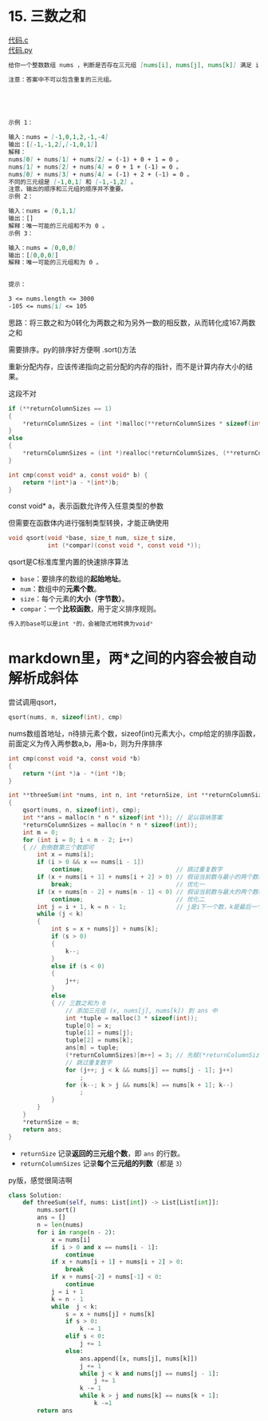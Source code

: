 # 15. 三数之和

[代码.c](/leetcode/15.%20三数之和/15.c)  
[代码.py](/leetcode/15.%20三数之和/15.py)  

```markdown
给你一个整数数组 nums ，判断是否存在三元组 [nums[i], nums[j], nums[k]] 满足 i != j、i != k 且 j != k ，同时还满足 nums[i] + nums[j] + nums[k] == 0 。请你返回所有和为 0 且不重复的三元组。

注意：答案中不可以包含重复的三元组。

 

 

示例 1：

输入：nums = [-1,0,1,2,-1,-4]
输出：[[-1,-1,2],[-1,0,1]]
解释：
nums[0] + nums[1] + nums[2] = (-1) + 0 + 1 = 0 。
nums[1] + nums[2] + nums[4] = 0 + 1 + (-1) = 0 。
nums[0] + nums[3] + nums[4] = (-1) + 2 + (-1) = 0 。
不同的三元组是 [-1,0,1] 和 [-1,-1,2] 。
注意，输出的顺序和三元组的顺序并不重要。
示例 2：

输入：nums = [0,1,1]
输出：[]
解释：唯一可能的三元组和不为 0 。
示例 3：

输入：nums = [0,0,0]
输出：[[0,0,0]]
解释：唯一可能的三元组和为 0 。
 

提示：

3 <= nums.length <= 3000
-105 <= nums[i] <= 105
```

思路：将三数之和为0转化为两数之和为另外一数的相反数，从而转化成167.两数之和

需要排序。py的排序好方便啊  .sort()方法

重新分配内存，应该传递指向之前分配的内存的指针，而不是计算内存大小的结果。

这段不对

```c
if (**returnColumnSizes == 1)
{
    *returnColumnSizes = (int *)malloc(**returnColumnSizes * sizeof(int[3]));
}
else
{
    *returnColumnSizes = (int *)realloc(*returnColumnSizes, (**returnColumnSizes) * sizeof(int[3]));
}
```

```c
int cmp(const void* a, const void* b) {
    return *(int*)a - *(int*)b;
}
```

const void\* a，表示函数允许传入任意类型的参数

但需要在函数体内进行强制类型转换，才能正确使用

```c
void qsort(void *base, size_t num, size_t size,
           int (*compar)(const void *, const void *));
```

qsort是C标准库里内置的快速排序算法

*   `base`：要排序的数组的**起始地址**。
*   `num`：数组中的**元素个数**。
*   `size`：每个元素的**大小（字节数）**。
*   `compar`：一个**比较函数**，用于定义排序规则。

```c
传入的base可以是int *的，会被隐式地转换为void*
```

# markdown里，两\*之间的内容会被自动解析成斜体

尝试调用qsort，

```c
qsort(nums, n, sizeof(int), cmp)
```

nums数组首地址，n待排元素个数，sizeof(int)元素大小，cmp给定的排序函数，前面定义为传入两参数a,b，用a-b，则为升序排序

```c
int cmp(const void *a, const void *b)
{
    return *(int *)a - *(int *)b;
}

int **threeSum(int *nums, int n, int *returnSize, int **returnColumnSizes)
{
    qsort(nums, n, sizeof(int), cmp);
    int **ans = malloc(n * n * sizeof(int *)); // 足以容纳答案
    *returnColumnSizes = malloc(n * n * sizeof(int));
    int m = 0;
    for (int i = 0; i < n - 2; i++)
    { // 到倒数第三个数即可
        int x = nums[i];
        if (i > 0 && x == nums[i - 1])
            continue;                          // 跳过重复数字
        if (x + nums[i + 1] + nums[i + 2] > 0) // 假设当前数与最小的两个数相加，都会大于0，则不满足条件，当前数不可能存在满足的答案，故break
            break;                             // 优化一
        if (x + nums[n - 2] + nums[n - 1] < 0) // 假设当前数与最大的两个数相加，都会小于0，则不满足条件，但后续随着数增大，仍可能满足条件，故continue
            continue;                          // 优化二
        int j = i + 1, k = n - 1;              // j是i下一个数，k是最后一个数
        while (j < k)
        {
            int s = x + nums[j] + nums[k];
            if (s > 0)
            {
                k--;
            }
            else if (s < 0)
            {
                j++;
            }
            else
            { // 三数之和为 0
                // 添加三元组 (x, nums[j], nums[k]) 到 ans 中
                int *tuple = malloc(3 * sizeof(int));
                tuple[0] = x;
                tuple[1] = nums[j];
                tuple[2] = nums[k];
                ans[m] = tuple;
                (*returnColumnSizes)[m++] = 3; // 先赋(*returnColumnSizes)[m] = 3，再m++
                // 跳过重复数字
                for (j++; j < k && nums[j] == nums[j - 1]; j++)
                    ;
                for (k--; k > j && nums[k] == nums[k + 1]; k--)
                    ;
            }
        }
    }
    *returnSize = m;
    return ans;
}
```

*   `returnSize` 记录**返回的三元组个数**，即 `ans` 的行数。
*   `returnColumnSizes` 记录**每个三元组的列数**（都是 `3`）

py版，感觉很简洁啊

```python
class Solution:
    def threeSum(self, nums: List[int]) -> List[List[int]]:
        nums.sort()
        ans = []
        n = len(nums)
        for i in range(n - 2):
            x = nums[i]
            if i > 0 and x == nums[i - 1]:
                continue
            if x + nums[i + 1] + nums[i + 2] > 0:
                break
            if x + nums[-2] + nums[-1] < 0:
                continue
            j = i + 1
            k = n - 1
            while  j < k:
                s = x + nums[j] + nums[k]
                if s > 0:
                    k -= 1
                elif s < 0:
                    j += 1
                else:
                    ans.append([x, nums[j], nums[k]])
                    j += 1
                    while j < k and nums[j] == nums[j - 1]:
                        j += 1
                    k -= 1
                    while k > j and nums[k] == nums[k + 1]:
                        k -=1
        return ans      
```

